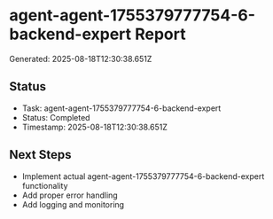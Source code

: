 # agent-agent-1755379777754-6-backend-expert Report

Generated: 2025-08-18T12:30:38.651Z

## Status
- Task: agent-agent-1755379777754-6-backend-expert
- Status: Completed
- Timestamp: 2025-08-18T12:30:38.651Z

## Next Steps
- Implement actual agent-agent-1755379777754-6-backend-expert functionality
- Add proper error handling
- Add logging and monitoring
